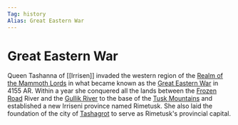 ```yaml
---
Tag: history
Alias: Great Eastern War
---
```

# Great Eastern War
Queen Tashanna of [[Irrisen]] invaded the western region of the [Realm of the Mammoth Lords](Realm-of-the-Mammoth-Lords) in what became known as the [Great Eastern War](https://pathfinderwiki.com/wiki/Great_Eastern_War) in 4155 AR. Within a year she conquered all the lands between the [Frozen Road](Frozen-Road) River and the [Gullik River](Gullik-River) to the base of the [Tusk Mountains](Tusk-Mountains) and established a new Irriseni province named Rimetusk. She also laid the foundation of the city of [Tashagrot](Ruins-of-Tashagrot) to serve as Rimetusk's provincial capital. 